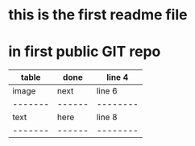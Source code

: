 # this is the first readme file 
# in first public GIT repo

| table | done | line 4 |
|-------|------|--------|
| image | next | line 6 |
|-------|------|--------|
|  text | here | line 8 |
|-------|------|--------|
